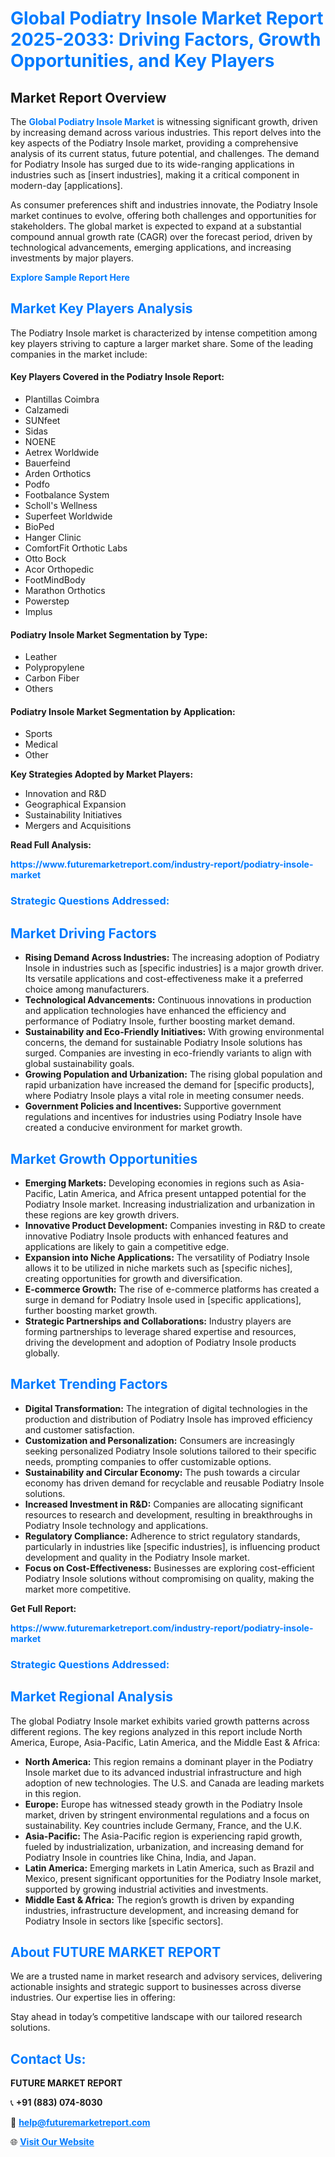 <h1 style="color: #007BFF;">Global Podiatry Insole Market Report 2025-2033: Driving Factors, Growth Opportunities, and Key Players</h1>

<section id="overview">
<h2>Market Report Overview</h2>
<p>The <a href="https://www.futuremarketreport.com/industry-report/podiatry-insole-market" style="color: #007BFF; text-decoration: none;"><strong>Global Podiatry Insole Market</strong></a> is witnessing significant growth, driven by increasing demand across various industries. This report delves into the key aspects of the Podiatry Insole market, providing a comprehensive analysis of its current status, future potential, and challenges. The demand for Podiatry Insole has surged due to its wide-ranging applications in industries such as [insert industries], making it a critical component in modern-day [applications].</p>
<p>As consumer preferences shift and industries innovate, the Podiatry Insole market continues to evolve, offering both challenges and opportunities for stakeholders. The global market is expected to expand at a substantial compound annual growth rate (CAGR) over the forecast period, driven by technological advancements, emerging applications, and increasing investments by major players.</p>
</section>

<section id="overview">
<p><a href="https://www.futuremarketreport.com/request-sample/reportId=55307" style="color: #007BFF; text-decoration: none;"><strong>Explore Sample Report Here</strong></a></p>
</section>

<section id="key-players">
<h2 style="color: #007BFF;">Market Key Players Analysis</h2>
<p>The Podiatry Insole market is characterized by intense competition among key players striving to capture a larger market share. Some of the leading companies in the market include:</p>
<h4>Key Players Covered in the Podiatry Insole Report:</h4>
<ul><li>Plantillas Coimbra</li><li>Calzamedi</li><li>SUNfeet</li><li>Sidas</li><li>NOENE</li><li>Aetrex Worldwide</li><li>Bauerfeind</li><li>Arden Orthotics</li><li>Podfo</li><li>Footbalance System</li><li>Scholl&#039;s Wellness</li><li>Superfeet Worldwide</li><li>BioPed</li><li>Hanger Clinic</li><li>ComfortFit Orthotic Labs</li><li>Otto Bock</li><li>Acor Orthopedic</li><li>FootMindBody</li><li>Marathon Orthotics</li><li>Powerstep</li><li>Implus</li></ul>
<h4>Podiatry Insole Market Segmentation by Type:</h4>
<ul><li>Leather</li><li>Polypropylene</li><li>Carbon Fiber</li><li>Others</li></ul>

<h4>Podiatry Insole Market Segmentation by Application:</h4>
<ul><li>Sports</li><li>Medical</li><li>Other</li></ul>
<p><strong>Key Strategies Adopted by Market Players:</strong></p>
<ul>
<li>Innovation and R&D</li>
<li>Geographical Expansion</li>
<li>Sustainability Initiatives</li>
<li>Mergers and Acquisitions</li>
</ul>
</section>

<section>
<p><strong>Read Full Analysis: </strong></p><a href="https://www.futuremarketreport.com/industry-report/podiatry-insole-market" style="color: #007BFF; text-decoration: none;"><strong>https://www.futuremarketreport.com/industry-report/podiatry-insole-market</strong></a>
<h3 style="color: #007BFF;">Strategic Questions Addressed:</h3>
</section>

<section id="driving-factors">
<h2 style="color: #007BFF;">Market Driving Factors</h2>
<ul>
<li><strong>Rising Demand Across Industries:</strong> The increasing adoption of Podiatry Insole in industries such as [specific industries] is a major growth driver. Its versatile applications and cost-effectiveness make it a preferred choice among manufacturers.</li>
<li><strong>Technological Advancements:</strong> Continuous innovations in production and application technologies have enhanced the efficiency and performance of Podiatry Insole, further boosting market demand.</li>
<li><strong>Sustainability and Eco-Friendly Initiatives:</strong> With growing environmental concerns, the demand for sustainable Podiatry Insole solutions has surged. Companies are investing in eco-friendly variants to align with global sustainability goals.</li>
<li><strong>Growing Population and Urbanization:</strong> The rising global population and rapid urbanization have increased the demand for [specific products], where Podiatry Insole plays a vital role in meeting consumer needs.</li>
<li><strong>Government Policies and Incentives:</strong> Supportive government regulations and incentives for industries using Podiatry Insole have created a conducive environment for market growth.</li>
</ul>
</section>

<section id="growth-opportunities">
<h2 style="color: #007BFF;">Market Growth Opportunities</h2>
<ul>
<li><strong>Emerging Markets:</strong> Developing economies in regions such as Asia-Pacific, Latin America, and Africa present untapped potential for the Podiatry Insole market. Increasing industrialization and urbanization in these regions are key growth drivers.</li>
<li><strong>Innovative Product Development:</strong> Companies investing in R&D to create innovative Podiatry Insole products with enhanced features and applications are likely to gain a competitive edge.</li>
<li><strong>Expansion into Niche Applications:</strong> The versatility of Podiatry Insole allows it to be utilized in niche markets such as [specific niches], creating opportunities for growth and diversification.</li>
<li><strong>E-commerce Growth:</strong> The rise of e-commerce platforms has created a surge in demand for Podiatry Insole used in [specific applications], further boosting market growth.</li>
<li><strong>Strategic Partnerships and Collaborations:</strong> Industry players are forming partnerships to leverage shared expertise and resources, driving the development and adoption of Podiatry Insole products globally.</li>
</ul>
</section>

<section id="trending-factors">
<h2 style="color: #007BFF;">Market Trending Factors</h2>
<ul>
<li><strong>Digital Transformation:</strong> The integration of digital technologies in the production and distribution of Podiatry Insole has improved efficiency and customer satisfaction.</li>
<li><strong>Customization and Personalization:</strong> Consumers are increasingly seeking personalized Podiatry Insole solutions tailored to their specific needs, prompting companies to offer customizable options.</li>
<li><strong>Sustainability and Circular Economy:</strong> The push towards a circular economy has driven demand for recyclable and reusable Podiatry Insole solutions.</li>
<li><strong>Increased Investment in R&D:</strong> Companies are allocating significant resources to research and development, resulting in breakthroughs in Podiatry Insole technology and applications.</li>
<li><strong>Regulatory Compliance:</strong> Adherence to strict regulatory standards, particularly in industries like [specific industries], is influencing product development and quality in the Podiatry Insole market.</li>
<li><strong>Focus on Cost-Effectiveness:</strong> Businesses are exploring cost-efficient Podiatry Insole solutions without compromising on quality, making the market more competitive.</li>
</ul>
</section>

<section>
<p><strong>Get Full Report: </strong></p><a href="https://www.futuremarketreport.com/industry-report/podiatry-insole-market" style="color: #007BFF; text-decoration: none;"><strong>https://www.futuremarketreport.com/industry-report/podiatry-insole-market</strong></a>
<h3 style="color: #007BFF;">Strategic Questions Addressed:</h3>
</section>


<section id="regional-analysis">
<h2 style="color: #007BFF;">Market Regional Analysis</h2>
<p>The global Podiatry Insole market exhibits varied growth patterns across different regions. The key regions analyzed in this report include North America, Europe, Asia-Pacific, Latin America, and the Middle East & Africa:</p>
<ul>
<li><strong>North America:</strong> This region remains a dominant player in the Podiatry Insole market due to its advanced industrial infrastructure and high adoption of new technologies. The U.S. and Canada are leading markets in this region.</li>
<li><strong>Europe:</strong> Europe has witnessed steady growth in the Podiatry Insole market, driven by stringent environmental regulations and a focus on sustainability. Key countries include Germany, France, and the U.K.</li>
<li><strong>Asia-Pacific:</strong> The Asia-Pacific region is experiencing rapid growth, fueled by industrialization, urbanization, and increasing demand for Podiatry Insole in countries like China, India, and Japan.</li>
<li><strong>Latin America:</strong> Emerging markets in Latin America, such as Brazil and Mexico, present significant opportunities for the Podiatry Insole market, supported by growing industrial activities and investments.</li>
<li><strong>Middle East & Africa:</strong> The region’s growth is driven by expanding industries, infrastructure development, and increasing demand for Podiatry Insole in sectors like [specific sectors].</li>
</ul>
</section>

<footer>
<h2 style="color: #007BFF;">About FUTURE MARKET REPORT</h2>
<p>We are a trusted name in market research and advisory services, delivering actionable insights and strategic support to businesses across diverse industries. Our expertise lies in offering:</p>

<p>Stay ahead in today’s competitive landscape with our tailored research solutions.</p>

<h2 style="color: #007BFF;">Contact Us:</h2>
<p><strong>FUTURE MARKET REPORT</strong></p>
<p>📞 <strong>+91 (883) 074-8030</strong></p>
<p>📧 <strong><a href="mailto:help@futuremarketreport.com" style="color: #007BFF;">help@futuremarketreport.com</a></strong></p>
<p>🌐 <strong><a href="https://www.futuremarketreport.com/" style="color: #007BFF;">Visit Our Website</a></strong></p>
</footer>